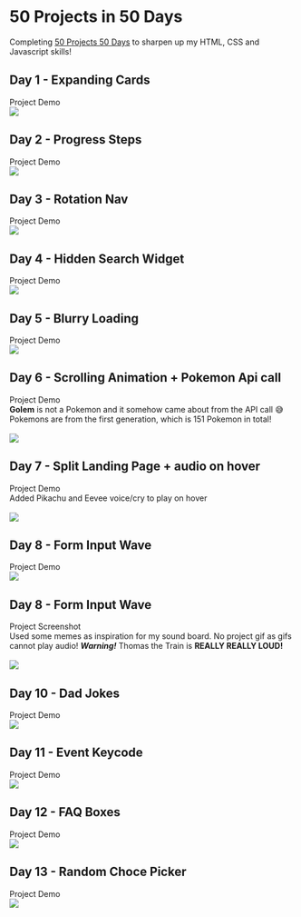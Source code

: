 # 50 Projects in 50 Days

Completing [50 Projects 50 Days](https://www.udemy.com/course/50-projects-50-days/) to sharpen up my HTML, CSS and Javascript skills! <br>

## Day 1 - Expanding Cards
Project Demo <br>
![](./demo-gifs/Day1-gif.gif)

## Day 2 - Progress Steps
Project Demo <br>
![](./demo-gifs/Day2-gif.gif)

## Day 3 - Rotation Nav
Project Demo <br>
![](./demo-gifs/Day3-gif.gif)

## Day 4 - Hidden Search Widget
Project Demo <br>
![](./demo-gifs/Day4-gif.gif)

## Day 5 - Blurry Loading
Project Demo <br>
![](./demo-gifs/Day5-gif.gif)

## Day 6 - Scrolling Animation + Pokemon Api call
Project Demo <br>
**Golem** is not a Pokemon and it somehow came about from the API call 😅 <br>
Pokemons are from the first generation, which is 151 Pokemon in total! <br> <br>
![](./demo-gifs/Day6-gif.gif)

## Day 7 - Split Landing Page + audio on hover
Project Demo <br>
Added Pikachu and Eevee voice/cry to play on hover <br> <br>
![](./demo-gifs/Day7-gif.gif)

## Day 8 - Form Input Wave
Project Demo <br>
![](./demo-gifs/Day8-gif.gif)

## Day 8 - Form Input Wave
Project Screenshot <br>
Used some memes as inspiration for my sound board. No project gif as gifs cannot play audio! **_Warning!_** Thomas the Train is **REALLY REALLY LOUD!** <br> <br>
![](./demo-gifs/Day9-SS.png)

## Day 10 - Dad Jokes
Project Demo <br>
![](./demo-gifs/Day10-gif.gif)

## Day 11 - Event Keycode
Project Demo <br>
![](./demo-gifs/Day11-gif.gif)

## Day 12 - FAQ Boxes
Project Demo <br>
![](./demo-gifs/Day12-gif.gif)

## Day 13 - Random Choce Picker
Project Demo <br>
![](./demo-gifs/Day13-gif.gif)